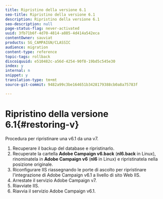 ```yaml
---
title: Ripristino della versione 6.1
seo-title: Ripristino della versione 6.1
description: Ripristino della versione 6.1
seo-description: null
page-status-flag: never-activated
uuid: 3fb71b6f-4d70-4814-a885-4d414a542eca
contentOwner: sauviat
products: SG_CAMPAIGN/CLASSIC
audience: migration
content-type: reference
topic-tags: rollback
discoiquuid: e510482c-a56d-4254-90f8-19bd5c545e30
index: y
internal: n
snippet: y
translation-type: tm+mt
source-git-commit: 9482a99c3be164651b3428179388cb0a8a75783f

---
```



# Ripristino della versione 6.1{#restoring-v}

Procedura per ripristinare una v6.1 da una v7.

1. Recuperare il backup del database e ripristinarlo.
1. Recuperate la cartella **Adobe Campaign v6.back** (**nl6.back** in Linux), rinominatela in **Adobe Campaign v6** (**nl6** in Linux) e ripristinatela nella posizione originale.
1. Riconfigurare IIS riassegnando le porte di ascolto per ripristinare l&#39;integrazione di Adobe Campaign v6.1 a livello di sito Web IIS.
1. Arrestate il servizio Adobe Campaign v7.
1. Riavviate IIS.
1. Riavvia il servizio Adobe Campaign v6.1.


